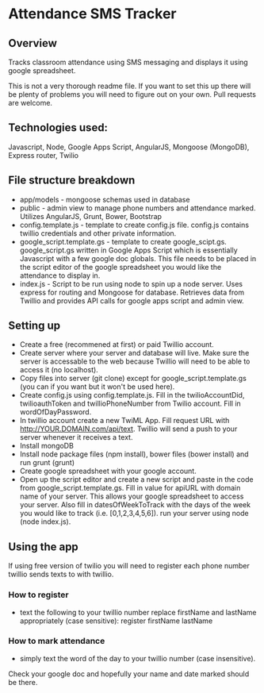 Attendance SMS Tracker
==================

## Overview
Tracks classroom attendance using SMS messaging and displays it using google spreadsheet.

This is not a very thorough readme file.  If you want to set this up there will be plenty of problems you will need to figure out on your own.
Pull requests are welcome.

## Technologies used:
Javascript, Node, Google Apps Script, AngularJS, Mongoose (MongoDB), Express router, Twilio

## File structure breakdown
- app/models - mongoose schemas used in database
- public - admin view to manage phone numbers and attendance marked.  Utilizes AngularJS, Grunt, Bower, Bootstrap
- config.template.js - template to create config.js file.  config.js contains twillio credentials and other private information.
- google_script.template.gs - template to create google_scipt.gs.  google_script.gs written in Google Apps Script which is essentially Javascript with a few google doc globals.  This file needs to be placed in the script editor of the google spreadsheet you would like the attendance to display in.
- index.js - Script to be run using node to spin up a node server.  Uses express for routing and Mongoose for database.  Retrieves data from Twillio and provides API calls for google apps script and admin view.

## Setting up
- Create a free (recommened at first) or paid Twillio account.  
- Create server where your server and database will live.  Make sure the server is accessable to the web because Twillio will need to be able to access it (no localhost).
- Copy files into server (git clone) except for google_script.template.gs (you can if you want but it won't be used here).
- Create config.js using config.template.js.  Fill in the twilioAccountDid, twilioauthToken and twillioPhoneNumber from Twilio account.  Fill in wordOfDayPassword.
- In twillio account create a new TwiML App.  Fill request URL with http://YOUR.DOMAIN.com/api/text.  Twillio will send a push to your server whenever it receives a text.
- Install mongoDB
- Install node package files (npm install), bower files (bower install) and run grunt (grunt)
- Create google spreadsheet with your google account.
- Open up the script editor and create a new script and paste in the code from google_script.template.gs. Fill in value for apiURL with domain name of your server.  This allows your google spreadsheet to access your server.  Also fill in datesOfWeekToTrack with the days of the week you would like to track (i.e. [0,1,2,3,4,5,6]). 
run your server using node (node index.js).

## Using the app
If using free version of twilio you will need to register each phone number twillio sends texts to with twillio.

### How to register
- text the following to your twillio number replace firstName and lastName appropriately (case sensitive): 
register firstName lastName

### How to mark attendance 
- simply text the word of the day to your twillio number (case insensitive).

Check your google doc and hopefully your name and date marked should be there.


